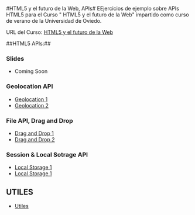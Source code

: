 #HTML5 y el futuro de la Web, APIs#
EEjercicios de ejemplo sobre APIs HTML5 para el Curso " HTML5 y el futuro de la Web" impartido como curso de verano de la Universidad de Oviedo.

URL del Curso: [HTML5 y el futuro de la Web](https://directo.uniovi.es/postgrado/cabecera_ep.asp?Curso=2012&IdPrograma=8947)

##HTML5 APIs:##

### Slides ###

- Coming Soon

### Geolocation API ###

 - [Geolocation 1](https://github.com/Cesarla/Curso-Html5-2013/tree/master/Geolocation%201)
 - [Geolocation 2](https://github.com/Cesarla/Curso-Html5-2013/tree/master/Geolocation%202)
 
### File API, Drag and Drop ###

 - [Drag and Drop 1](https://github.com/Cesarla/Curso-Html5-2013/tree/master/DnD%201)
 - [Drag and Drop 2](https://github.com/Cesarla/Curso-Html5-2013/tree/master/DnD%202)
 
### Session & Local Sotrage API ###
 - [Local Storage 1](https://github.com/Cesarla/Curso-Html5-2013/tree/master/Session%20Storage)
 - [Local Storage 1](https://github.com/Cesarla/Curso-Html5-2013/tree/master/Local%20Storage)

## UTILES ##
- [Utiles](https://github.com/Cesarla/CursoHtml5/tree/master/Utiles)